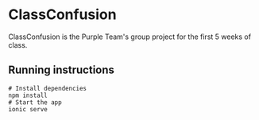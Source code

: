 # ClassConfusion
ClassConfusion is the Purple Team's group project for the first 5 weeks of class.

## Running instructions
```
# Install dependencies
npm install
# Start the app
ionic serve
```